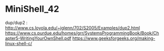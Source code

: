 # MiniShell_42

dup/dup2 : http://www.cs.loyola.edu/~jglenn/702/S2005/Examples/dup2.html
https://www.cs.purdue.edu/homes/grr/SystemsProgrammingBook/Book/Chapter5-WritingYourOwnShell.pdf
https://www.geeksforgeeks.org/making-linux-shell-c/
